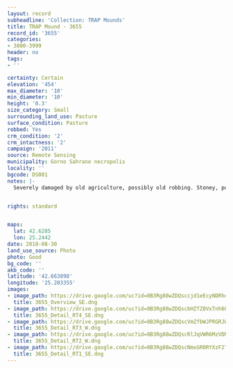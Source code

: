 ```yaml
---
layout: record
subheadline: 'Collection: TRAP Mounds'
title: TRAP Mound - 3655
record_id: '3655'
categories:
- 3000-3999
header: no
tags:
- ''

certainty: Certain
elevation: '454'
max_diameter: '10'
min_diameter: '10'
height: '0.3'
size_category: Small
surrounding_land_use: Pasture
surface_condition: Pasture
robbed: Yes
crm_condition: '2'
crm_intactness: '2'
campaign: '2011'
source: Remote Sensing
municipality: Gorno Sahrane necropolis
locality: ''
bgcode: DS001
notes: |-
  Severely damaged by old agriculture, possibly old robbing. Stoney, poor vegetation. Mostley flattened.


rights: standard


maps:
  lat: 42.6285
  lon: 25.2442
date: 2018-08-30
land_use_source: Photo
photo: Good
bg_code: ''
akb_code: ''
latitude: '42.663898'
longitude: '25.203355'
images:
- image_path: https://drive.google.com/uc?id=0B3Rg88wZDQsccjd1eEcyNDRhdlE
  title: 3655_Overview_SE.dng
- image_path: https://drive.google.com/uc?id=0B3Rg88wZDQscbHZfZ0VxTnh6Qlk
  title: 3655_Detail_RT4_SE.dng
- image_path: https://drive.google.com/uc?id=0B3Rg88wZDQscVmZfbWJPRGRJWDQ
  title: 3655_Detail_RT3_W.dng
- image_path: https://drive.google.com/uc?id=0B3Rg88wZDQscRlJqVWR6MzVDNEU
  title: 3655_Detail_RT2_W.dng
- image_path: https://drive.google.com/uc?id=0B3Rg88wZDQscNmxGR0RYXzF2T2c
  title: 3655_Detail_RT1_SE.dng
---
```

